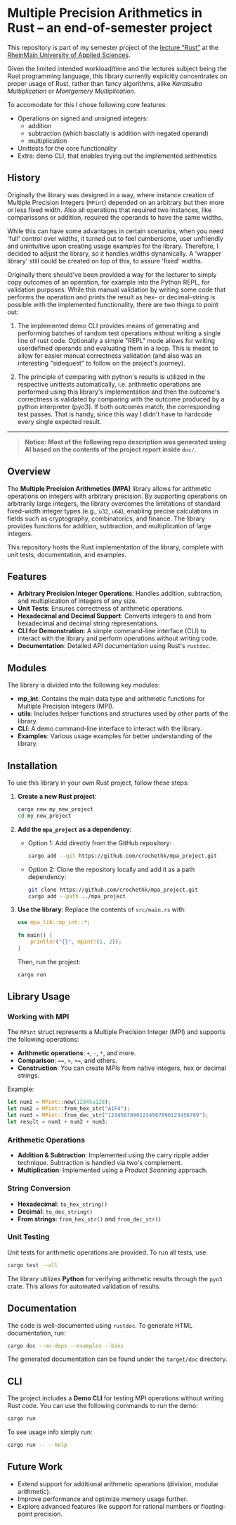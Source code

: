 # Multiple Precision Arithmetics in Rust – an end-of-semester project

This repository is part of my semester project of the 
[lecture "Rust"](https://github.com/FaCAHell/rusty) at the
[RheinMain University of Applied Sciences](https://www.hs-rm.de/en/).

Given the limited intended workload/time and the lectures subject being the Rust
programming language, this library currently explicitly concentrates on proper
usage of Rust, rather than fancy algorithms, alike _Karatsuba Multiplication_ or
_Montgomery Multiplication_.

To accomodate for this I chose following core features:
- Operations on signed and unsigned integers:
    - addition
    - subtraction (which bascially is addition with negated operand)
    - multiplication
- Unittests for the core functionality
- Extra: demo CLI, that enables trying out the implemented arithmetics

## History
Originally the library was designed in a way, where instance creation of Multiple
Precision Integers (`MPint`) depended on an arbitrary but then more or less fixed width.
Also all operations that required two instances, like comparissons or addition, required
the operands to have the same widths.

While this can have some advantages in certain scenarios, when you need 'full'
control over widths, it turned out to feel cumbersome, user unfriendly and unintuitive
upon creating usage examples for the library.
Therefore, I decided to adjust the library, so it handles widths dynamically.
A 'wrapper library' still could be created on top of this, to assure 'fixed' widths.

Originally there should've been provided a way for the lecturer to simply copy
outcomes of an operation, for example into the Python REPL, for validation purposes.
While this manual validation by writing some code that performs the operation and 
prints the result as hex- or decimal-string is possible with the implemented functionality,
there are two things to point out:

1) The implemented demo CLI provides means of generating and performing batches 
of random test operations without writing a single line of rust code. Optionally
a simple "REPL" mode allows for writing userdefined operands and evaluating them in a
loop. This is meant to allow for easier manual correctness validation (and also
was an interesting "sidequest" to follow on the project's journey).

2) The principle of comparing with python's results is utilized in the respective
unittests automatically, i.e. arithmetic operations are performed using this 
library's implementation and then the outcome's correctness is validated by 
comparing with the outcome produced by a python interpreter (pyo3). If both outcomes
match, the corresponding test passes.
That is handy, since this way I didn't have to hardcode every single expected result.

---
> **Notice: Most of the following repo description was generated using AI based on the contents of the project report inside `doc/`.**

## Overview
The **Multiple Precision Arithmetics (MPA)** library allows for arithmetic operations on integers with arbitrary precision. By supporting operations on arbitrarily large integers, the library overcomes the limitations of standard fixed-width integer types (e.g., `u32`, `u64`), enabling precise calculations in fields such as cryptography, combinatorics, and finance. The library provides functions for addition, subtraction, and multiplication of large integers.

This repository hosts the Rust implementation of the library, complete with unit tests, documentation, and examples.

## Features
- **Arbitrary Precision Integer Operations**: Handles addition, subtraction, and multiplication of integers of any size.
- **Unit Tests**: Ensures correctness of arithmetic operations.
- **Hexadecimal and Decimal Support**: Converts integers to and from hexadecimal and decimal string representations.
- **CLI for Demonstration**: A simple command-line interface (CLI) to interact with the library and perform operations without writing code.
- **Documentation**: Detailed API documentation using Rust's `rustdoc`.

## Modules
The library is divided into the following key modules:
- **mp_int**: Contains the main data type and arithmetic functions for Multiple Precision Integers (MPI).
- **utils**: Includes helper functions and structures used by other parts of the library.
- **CLI**: A demo command-line interface to interact with the library.
- **Examples**: Various usage examples for better understanding of the library.

## Installation

To use this library in your own Rust project, follow these steps:

1. **Create a new Rust project**:
   ```bash
   cargo new my_new_project
   cd my_new_project
   ```

2. **Add the `mpa_project` as a dependency**:
   - Option 1: Add directly from the GitHub repository:
     ```bash
     cargo add --git https://github.com/crochethk/mpa_project.git
     ```
   - Option 2: Clone the repository locally and add it as a path dependency:
     ```bash
     git clone https://github.com/crochethk/mpa_project.git
     cargo add --path ../mpa_project
     ```

3. **Use the library**:
   Replace the contents of `src/main.rs` with:
   ```rust
   use mpa_lib::mp_int::*;

   fn main() {
       println!("{}", mpint!(1, 2));
   }
   ```
   Then, run the project:
   ```bash
   cargo run
   ```

## Library Usage

### Working with MPI
The `MPint` struct represents a Multiple Precision Integer (MPI) and supports the following operations:
- **Arithmetic operations**: `+`, `-`, `*`, and more.
- **Comparison**: `==`, `>`, `>=`, and others.
- **Construction**: You can create MPIs from native integers, hex or decimal strings.

Example:
```rust
let num1 = MPint::new(12345u128);
let num2 = MPint::from_hex_str("A1F4");
let num3 = MPint::from_dec_str("12345678901234567890123456789");
let result = num1 + num2 + num3;
```

### Arithmetic Operations
- **Addition & Subtraction**: Implemented using the carry ripple adder technique. Subtraction is handled via two's complement.
- **Multiplication**: Implemented using a *Product Scanning* approach.

### String Conversion
- **Hexadecimal**: `to_hex_string()`
- **Decimal**: `to_dec_string()`
- **From strings**: `from_hex_str()` and `from_dec_str()`

### Unit Testing
Unit tests for arithmetic operations are provided. To run all tests, use:
```bash
cargo test --all
```

The library utilizes **Python** for verifying arithmetic results through the `pyo3` crate. This allows for automated validation of results.

## Documentation
The code is well-documented using `rustdoc`. To generate HTML documentation, run:
```bash
cargo doc --no-deps --examples --bins
```
The generated documentation can be found under the `target/doc` directory.

## CLI
The project includes a **Demo CLI** for testing MPI operations without writing Rust code. You can use the following commands to run the demo:
```bash
cargo run
```

To see usage info simply run:
```bash
cargo run -- --help
```

## Future Work
- Extend support for additional arithmetic operations (division, modular arithmetic).
- Improve performance and optimize memory usage further.
- Explore advanced features like support for rational numbers or floating-point precision.



